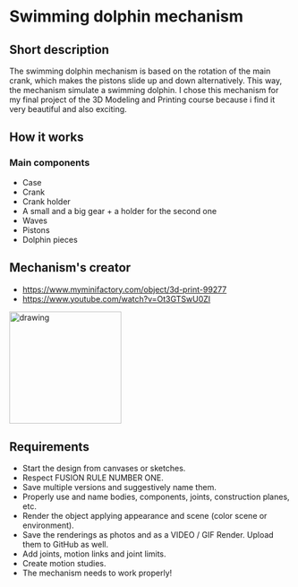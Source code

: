 # Swimming dolphin mechanism

## Short description
The swimming dolphin mechanism is based on the rotation of the main crank, which makes the pistons slide up and down alternatively. This way, the mechanism simulate a swimming dolphin.
I chose this mechanism for my final project of the 3D Modeling and Printing course because i find it very beautiful and also exciting.

## How it works
### Main components
* Case
* Crank
* Crank holder
* A small and a big gear + a holder for the second one
* Waves
* Pistons
* Dolphin pieces

## Mechanism's creator
* https://www.myminifactory.com/object/3d-print-99277
* https://www.youtube.com/watch?v=Ot3GTSwU0ZI
<img src="https://user-images.githubusercontent.com/75319867/117357254-60bd4200-aebd-11eb-9415-53cc21307200.jpg" alt="drawing" width="400" style="width:200px;"/>

## Requirements
* Start the design from canvases or sketches.
* Respect FUSION RULE NUMBER ONE. 
* Save multiple versions and suggestively name them.
* Properly use and name bodies, components, joints, construction planes, etc. 
* Render the object applying appearance and scene (color scene or environment). 
* Save the renderings as photos and as a VIDEO / GIF Render. Upload them to GitHub as well.
* Add joints, motion links and joint limits. 
* Create motion studies.
* The mechanism needs to work properly! 
